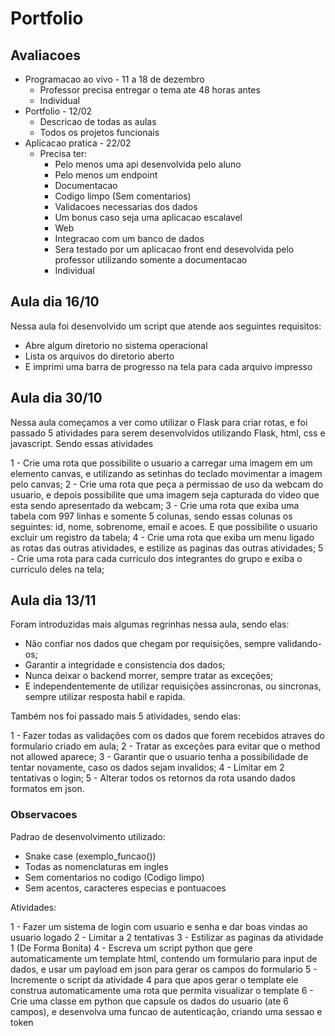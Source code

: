 # Portfolio

## Avaliacoes

- Programacao ao vivo - 11 a 18 de dezembro
  - Professor precisa entregar o tema ate 48 horas antes
  - Individual
- Portfolio - 12/02
  - Descricao de todas as aulas
  - Todos os projetos funcionais
- Aplicacao pratica - 22/02
  - Precisa ter:
    - Pelo menos uma api desenvolvida pelo aluno
    - Pelo menos um endpoint
    - Documentacao
    - Codigo limpo (Sem comentarios)
    - Validacoes necessarias dos dados
    - Um bonus caso seja uma aplicacao escalavel
    - Web
    - Integracao com um banco de dados
    - Sera testado por um aplicacao front end desevolvida pelo professor utilizando somente a documentacao
    - Individual

## Aula dia 16/10

Nessa aula foi desenvolvido um script que atende aos seguintes requisitos:

- Abre algum diretorio no sistema operacional
- Lista os arquivos do diretorio aberto
- E imprimi uma barra de progresso na tela para cada arquivo impresso

## Aula dia 30/10

Nessa aula começamos a ver como utilizar o Flask para criar rotas, e foi passado 5 atividades para serem desenvolvidos utilizando Flask, html, css e javascript.
Sendo essas atividades

1 - Crie uma rota que possibilite o usuario a carregar uma imagem em um elemento canvas, e utilizando as setinhas do teclado movimentar a imagem pelo canvas;
2 - Crie uma rota que peça a permissao de uso da webcam do usuario, e depois possibilite que uma imagem seja capturada do video que esta sendo apresentado da webcam;
3 - Crie uma rota que exiba uma tabela com 997 linhas e somente 5 colunas, sendo essas colunas os seguintes: id, nome, sobrenome, email e acoes. E que possibilite o usuario excluir um registro da tabela;
4 - Crie uma rota que exiba um menu ligado as rotas das outras atividades, e estilize as paginas das outras atividades;
5 - Crie uma rota para cada curriculo dos integrantes do grupo e exiba o curriculo deles na tela;

## Aula dia 13/11

Foram introduzidas mais algumas regrinhas nessa aula, sendo elas:

- Não confiar nos dados que chegam por requisições, sempre validando-os;
- Garantir a integridade e consistencia dos dados;
- Nunca deixar o backend morrer, sempre tratar as exceções;
- E independentemente de utilizar requisições assincronas, ou sincronas, sempre utilizar resposta habil e rapida.

Também nos foi passado mais 5 atividades, sendo elas:

1 - Fazer todas as validações com os dados que forem recebidos atraves do formulario criado em aula;
2 - Tratar as exceções para evitar que o method not allowed aparece;
3 - Garantir que o usuario tenha a possibilidade de tentar novamente, caso os dados sejam invalidos;
4 - Limitar em 2 tentativas o login;
5 - Alterar todos os retornos da rota usando dados formatos em json.

### Observacoes

Padrao de desenvolvimento utilizado:

- Snake case (exemplo_funcao())
- Todas as nomenclaturas em ingles
- Sem comentarios no codigo (Codigo limpo)
- Sem acentos, caracteres especias e pontuacoes

Atividades:

1 - Fazer um sistema de login com usuario e senha e dar boas vindas ao usuario logado
2 - Limitar a 2 tentativas
3 - Estilizar as paginas da atividade 1 (De Forma Bonita)
4 - Escreva um script python que gere automaticamente um template html, contendo um formulario para input de dados, e usar um payload em json para gerar os campos do formulario
5 - Incremente o script da atividade 4 para que apos gerar o template ele construa automaticamente uma rota que permita visualizar o template
6 - Crie uma classe em python que capsule os dados do usuario (ate 6 campos), e desenvolva uma funcao de autenticação, criando uma sessao e token
